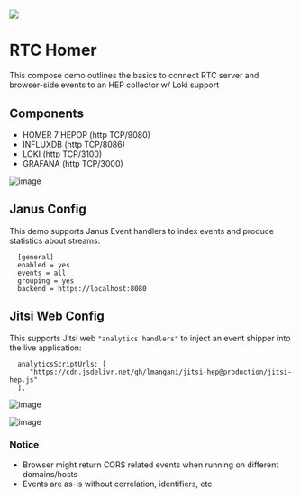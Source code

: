 # <img src="https://user-images.githubusercontent.com/1423657/38167420-070b1a0c-3535-11e8-8d25-be0f38779b7b.png"/>

# RTC Homer
This compose demo outlines the basics to connect RTC server and browser-side events to an HEP collector w/ Loki support



## Components
* HOMER 7 HEPOP (http TCP/9080)
* INFLUXDB (http TCP/8086)
* LOKI (http TCP/3100)
* GRAFANA (http TCP/3000)

![image](https://user-images.githubusercontent.com/1423657/52523365-e3c8a100-2c90-11e9-9bb6-c9d8f81f3866.png)

## Janus Config
This demo supports Janus Event handlers to index events and produce statistics about streams:
```
  [general]
  enabled = yes
  events = all
  grouping = yes
  backend = https://localhost:8080
```

## Jitsi Web Config
This supports Jitsi web `"analytics handlers"` to inject an event shipper into the live application:
```
  analyticsScriptUrls: [
	 "https://cdn.jsdelivr.net/gh/lmangani/jitsi-hep@production/jitsi-hep.js"
  ],
```

![image](https://user-images.githubusercontent.com/1423657/52583339-a4848680-2e2f-11e9-865a-5b2a26ad5169.png)

![image](https://user-images.githubusercontent.com/1423657/52584363-28d80900-2e32-11e9-90fb-ec412a177879.png)


### Notice
  * Browser might return CORS related events when running on different domains/hosts
  * Events are as-is without correlation, identifiers, etc
